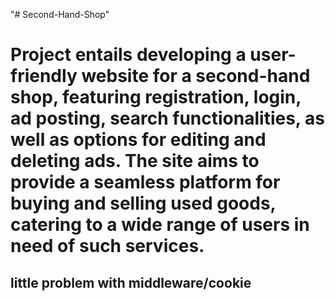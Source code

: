 "# Second-Hand-Shop" 

# Project entails developing a user-friendly website for a second-hand shop, featuring registration, login, ad posting, search functionalities, as well as options for editing and deleting ads. The site aims to provide a seamless platform for buying and selling used goods, catering to a wide range of users in need of such services.

## little problem with middleware/cookie
